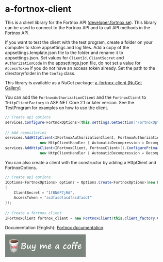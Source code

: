 # a-fortnox-client
This is a client library for the Fortnox API (<a href="https://developer.fortnox.se/">developer.fortnox.se</a>). This library can be used to connect to the Fortnox API and to call API methods in the Fortnox API. 

If you want to test the client with the test program, create a folder on your computer to store appsettings and log files. Add a copy of the appsettings.template.json file to 
the folder and rename it to appsettings.json. Set values for `ClientId`, `ClientSecret` and `AuthorizationCode` in the appsettings.json file, do not set a value for `AccessToken` if you do not have 
an access token already. Set the path to the directory/folder in the `Config` class.

This library is available as a NuGet package: <a href="https://www.nuget.org/packages/Annytab.Fortnox.Client/">a-fortnox-client (NuGet Gallery)</a>

You can add the `FortnoxAuthorizationClient` and the `FortnoxClient` to `IHttpClientFactory` in ASP.NET Core 2.1 or later version. See the TestProgram for examples on how to use the client.

```cs
// Create api options
services.Configure<FortnoxOptions>(this.settings.GetSection("FortnoxOptions"));

// Add repositories
services.AddHttpClient<IFortnoxAuthorizationClient, FortnoxAuthorizationClient>().ConfigurePrimaryHttpMessageHandler(() =>
                new HttpClientHandler { AutomaticDecompression = DecompressionMethods.GZip | DecompressionMethods.Deflate });
services.AddHttpClient<IFortnoxClient, FortnoxClient>().ConfigurePrimaryHttpMessageHandler(() =>
                new HttpClientHandler { AutomaticDecompression = DecompressionMethods.GZip | DecompressionMethods.Deflate });
```

You can also create a client with the constructor by adding a HttpClient and FortnoxOptions.

```cs
// Create api options
IOptions<FortnoxOptions> options = Options.Create<FortnoxOptions>(new FortnoxOptions
{
	ClientSecret = "1fBN6P7jRA",
	AccessToken = "asdfasdfasdfasdfasdf"
});

// Create a fortnox client
IFortnoxClient fortnox_client = new FortnoxClient(this.client_factory.CreateClient(), options);
```

Documentation (English): <a href="https://developer.fortnox.se/documentation/">Fortnox documentation</a>

[![paypal](buy-me-a-coffe.png)](https://www.paypal.com/cgi-bin/webscr?cmd=_s-xclick&hosted_button_id=GMEFTXSE77FWE)
